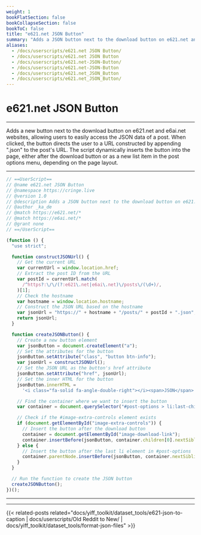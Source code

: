 ```yaml
---
weight: 1
bookFlatSection: false
bookCollapseSection: false
bookToC: false
title: "e621.net JSON Button"
summary: "Adds a JSON button next to the download button on e621.net and e6ai.net, allowing users to quickly access the JSON data for posts."
aliases:
  - /docs/userscripts/e621.net JSON Button/
  - /docs/userscripts/e621.net JSON Button
  - /docs/userscripts/e621.net-JSON-Button/
  - /docs/userscripts/e621.net-JSON-Button
  - /docs/userscripts/e621.net_JSON_Button
  - /docs/userscripts/e621.net_JSON_Button/
---
```


<!--markdownlint-disable MD025 MD033 -->

# e621.net JSON Button

---

Adds a new button next to the download button on e621.net and e6ai.net websites, allowing users to easily access the JSON data of a post. When clicked, the button directs the user to a URL constructed by appending ".json" to the post's URL. The script dynamically inserts the button into the page, either after the download button or as a new list item in the post options menu, depending on the page layout.

---

```js
// ==UserScript==
// @name e621.net JSON Button
// @namespace https://cringe.live
// @version 1.0
// @description Adds a JSON button next to the download button on e621.net
// @author _ka_de
// @match https://e621.net/*
// @match https://e6ai.net/*
// @grant none
// ==/UserScript==

(function () {
  "use strict";

  function constructJSONUrl() {
    // Get the current URL
    var currentUrl = window.location.href;
    // Extract the post ID from the URL
    var postId = currentUrl.match(
      /^https?:\/\/(?:e621\.net|e6ai\.net)\/posts\/(\d+)/,
    )[1];
    // Check the hostname
    var hostname = window.location.hostname;
    // Construct the JSON URL based on the hostname
    var jsonUrl = "https://" + hostname + "/posts/" + postId + ".json";
    return jsonUrl;
  }

  function createJSONButton() {
    // Create a new button element
    var jsonButton = document.createElement("a");
    // Set the attributes for the button
    jsonButton.setAttribute("class", "button btn-info");
    var jsonUrl = constructJSONUrl();
    // Set the JSON URL as the button's href attribute
    jsonButton.setAttribute("href", jsonUrl);
    // Set the inner HTML for the button
    jsonButton.innerHTML =
      '<i class="fa-solid fa-angle-double-right"></i><span>JSON</span>';

    // Find the container where we want to insert the button
    var container = document.querySelector("#post-options > li:last-child");

    // Check if the #image-extra-controls element exists
    if (document.getElementById("image-extra-controls")) {
      // Insert the button after the download button
      container = document.getElementById("image-download-link");
      container.insertBefore(jsonButton, container.children[0].nextSibling);
    } else {
      // Insert the button after the last li element in #post-options
      container.parentNode.insertBefore(jsonButton, container.nextSibling);
    }
  }

  // Run the function to create the JSON button
  createJSONButton();
})();
```

---

---

{{< related-posts related="docs/yiff_toolkit/dataset_tools/e621-json-to-caption | docs/userscripts/Old Reddit to New/ | docs/yiff_toolkit/dataset_tools/format-json-files" >}}

